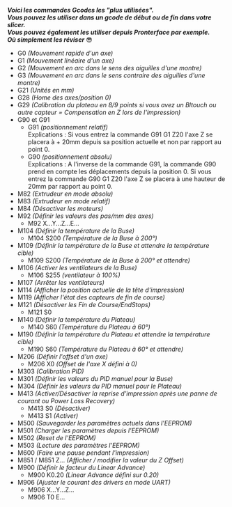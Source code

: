 ***Voici les commandes Gcodes les "plus utilisées".  
Vous pouvez les utiliser dans un gcode de début ou de fin dans votre slicer.  
Vous pouvez également les utiliser depuis Pronterface par exemple.  
Où simplement les réviser*** 😎 

- G0 *(Mouvement rapide d'un axe)*
- G1 *(Mouvement linéaire d'un axe)*
- G2 *(Mouvement en arc dans le sens des aiguilles d'une montre)*
- G3 *(Mouvement en arc dans le sens contraire des aiguilles d'une montre)*
- G21 *(Unités en mm)*
- G28 *(Home des axes/position 0)*
- G29 *(Calibration du plateau en 8/9 points si vous avez un Bltouch ou autre capteur = Compensation en Z lors de l'impression)*
- G90 et G91     
    - G91 *(positionnement relatif)*  
Explications : Si vous entrez la commande G91 G1 Z20 l'axe Z se placera à + 20mm depuis sa position actuelle et non par rapport au point 0.
    - G90 *(positionnement absolu)*  
Explications : A l'inverse de la commande G91, la commande G90 prend en compte les déplacements depuis la position 0.
Si vous entrez la commande G90 G1 Z20 l'axe Z se placera à une hauteur de 20mm par rapport au point 0.
- M82 *(Extrudeur en mode absolu)*
- M83 *(Extrudeur en mode relatif)*
- M84 *(Désactiver les moteurs)*
- M92 *(Définir les valeurs des pas/mm des axes)*
    - M92 X...Y...Z...E...
- M104 *(Définir la température de la Buse)*
    - M104 S200 *(Température de la Buse à 200°)*
- M109 *(Définir la température de la Buse et attendre la température cible)*
    - M109 S200 *(Température de la Buse à 200° et attendre)*
- M106 *(Activer les ventilateurs de la Buse)*
    - M106 S255 *(ventilateur à 100%)*
- M107 *(Arrêter les ventilateurs)*
- M114 *(Afficher la position actuelle de la tête d'impression)*
- M119 *(Afficher l'état des capteurs de fin de course)*
- M121 *(Désactiver les Fin de Course/EndStops)*
    - M121 S0
- M140 *(Définir la température du Plateau)*
    - M140 S60 *(Température du Plateau à 60°)*
- M190 *(Définir la température du Plateau et attendre la température cible)*
    - M190 S60 *(Température du Plateau à 60° et attendre)*
- M206 *(Définir l'offset d'un axe)*
    - M206 X0 *(Offset de l'axe X défini à 0)*
- M303 *(Calibration PID)*
- M301 *(Définir les valeurs du PID manuel pour la Buse)*
- M304 *(Définir les valeurs du PID manuel pour le Plateau)*
- M413 *(Activer/Désactiver la reprise d'impression après une panne de courant ou Power Loss Recovery)*
    - M413 S0 *(Désactiver)*
    - M413 S1 *(Activer)*
- M500 *(Sauvegarder les paramètres actuels dans l'EEPROM)*
- M501 *(Charger les paramètres depuis l'EEPROM)*
- M502 *(Reset de l'EEPROM)*
- M503 *(Lecture des paramètres l'EEPROM)*
- M600 *(Faire une pause pendant l'impression)*
- M851 / M851 Z... *(Afficher / modifier la valeur du Z Offset)*
- M900 *(Définir le facteur du Linear Advance)*
   - M900 K0.20 *(Linear Advance défini sur 0.20)*
- M906 *(Ajuster le courant des drivers en mode UART)*
    - M906 X...Y...Z...
    - M906 T0 E...



